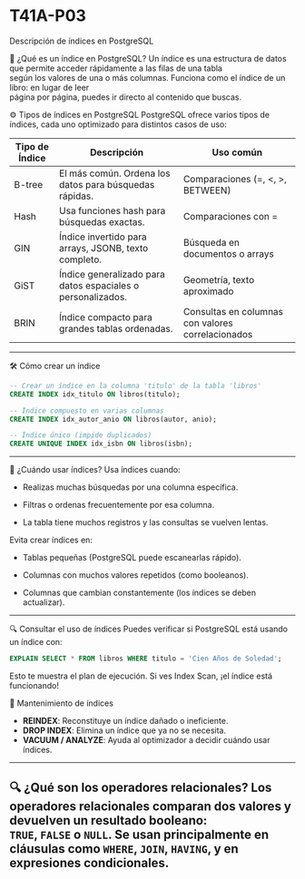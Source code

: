 # T41A-P03
Descripción de índices en PostgreSQL

📘 ¿Qué es un índice en PostgreSQL?
Un índice es una estructura de datos que permite acceder rápidamente a las filas de una tabla    
según los valores de una o más columnas. Funciona como el índice de un libro: en lugar de leer   
página por página, puedes ir directo al contenido que buscas.

⚙️ Tipos de índices en PostgreSQL
PostgreSQL ofrece varios tipos de índices, cada uno optimizado para distintos casos de uso:

| Tipo de Índice | Descripción                                                      | Uso común                                           |
|----------------|------------------------------------------------------------------|-----------------------------------------------------|
| B-tree         | El más común. Ordena los datos para búsquedas rápidas.           | Comparaciones (=, <, >, BETWEEN)                   |
| Hash           | Usa funciones hash para búsquedas exactas.                       | Comparaciones con =                                |
| GIN            | Índice invertido para arrays, JSONB, texto completo.             | Búsqueda en documentos o arrays                    |
| GiST           | Índice generalizado para datos espaciales o personalizados.      | Geometría, texto aproximado                        |
| BRIN           | Índice compacto para grandes tablas ordenadas.                   | Consultas en columnas con valores correlacionados  |

---

🛠️ Cómo crear un índice

```sql
-- Crear un índice en la columna 'titulo' de la tabla 'libros'
CREATE INDEX idx_titulo ON libros(titulo);
```


```sql
-- Índice compuesto en varias columnas
CREATE INDEX idx_autor_anio ON libros(autor, anio);
```
```sql
-- Índice único (impide duplicados)
CREATE UNIQUE INDEX idx_isbn ON libros(isbn);
```

---
🚀 ¿Cuándo usar índices?
Usa índices cuando:

- Realizas muchas búsquedas por una columna específica.

- Filtras o ordenas frecuentemente por esa columna.

- La tabla tiene muchos registros y las consultas se vuelven lentas.

Evita crear índices en:

- Tablas pequeñas (PostgreSQL puede escanearlas rápido).

- Columnas con muchos valores repetidos (como booleanos).

- Columnas que cambian constantemente (los índices se deben actualizar).
---

🔍 Consultar el uso de índices
Puedes verificar si PostgreSQL está usando un índice con:

```sql
EXPLAIN SELECT * FROM libros WHERE titulo = 'Cien Años de Soledad';
```
Esto te muestra el plan de ejecución. Si ves Index Scan, ¡el índice está funcionando!

🧹 Mantenimiento de índices  

- **REINDEX**: Reconstituye un índice dañado o ineficiente.
- **DROP INDEX**: Elimina un índice que ya no se necesita.
- **VACUUM / ANALYZE**: Ayuda al optimizador a decidir cuándo usar índices.

---
🔍 ¿Qué son los operadores relacionales?
Los operadores relacionales comparan dos valores y devuelven un resultado booleano:   
`TRUE`, `FALSE` o `NULL`. Se usan principalmente en cláusulas como `WHERE`, `JOIN`, `HAVING`, y en expresiones condicionales.
---
